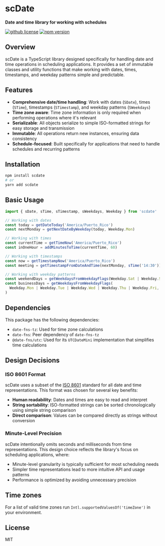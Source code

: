 # scDate

**Date and time library for working with schedules**

[![github license](https://img.shields.io/github/license/ericvera/scdate.svg?style=flat-square)](https://github.com/ericvera/scdate/blob/master/LICENSE)
[![npm version](https://img.shields.io/npm/v/scdate.svg?style=flat-square)](https://npmjs.org/package/scdate)

## Overview

scDate is a TypeScript library designed specifically for handling date and time operations in scheduling applications. It provides a set of immutable classes and utility functions that make working with dates, times, timestamps, and weekday patterns simple and predictable.

## Features

- **Comprehensive date/time handling**: Work with dates (`SDate`), times (`STime`), timestamps (`STimestamp`), and weekday patterns (`SWeekdays`)
- **Time zone aware**: Time zone information is only required when performing operations where it's relevant
- **Serializable**: All objects serialize to simple ISO-formatted strings for easy storage and transmission
- **Immutable**: All operations return new instances, ensuring data consistency
- **Schedule-focused**: Built specifically for applications that need to handle schedules and recurring patterns

## Installation

```bash
npm install scdate
# or
yarn add scdate
```

## Basic Usage

```typescript
import { sDate, sTime, sTimestamp, sWeekdays, Weekday } from 'scdate'

// Working with dates
const today = getDateToday('America/Puerto_Rico')
const nextMonday = getNextDateByWeekday(today, Weekday.Mon)

// Working with times
const currentTime = getTimeNow('America/Puerto_Rico')
const inOneHour = addMinutesToTime(currentTime, 60)

// Working with timestamps
const now = getTimestampNow('America/Puerto_Rico')
const meeting = getTimestampFromDateAndTime(nextMonday, sTime('14:30'))

// Working with weekday patterns
const weekendDays = getWeekdaysFromWeekdayFlags(Weekday.Sat | Weekday.Sun)
const businessDays = getWeekdaysFromWeekdayFlags(
  Weekday.Mon | Weekday.Tue | Weekday.Wed | Weekday.Thu | Weekday.Fri,
)
```

## Dependencies

This package has the following dependencies:

- `date-fns-tz`: Used for time zone calculations
- `date-fns`: Peer dependency of `date-fns-tz`
- `@date-fns/utc`: Used for its `UTCDateMini` implementation that simplifies time calculations

## Design Decisions

### ISO 8601 Format

scDate uses a subset of the [ISO 8601](https://en.wikipedia.org/wiki/ISO_8601) standard for all date and time representations. This format was chosen for several key benefits:

- **Human readability**: Dates and times are easy to read and interpret
- **String sortability**: ISO-formatted strings can be sorted chronologically using simple string comparison
- **Direct comparison**: Values can be compared directly as strings without conversion

### Minute-Level Precision

scDate intentionally omits seconds and milliseconds from time representations. This design choice reflects the library's focus on scheduling applications, where:

- Minute-level granularity is typically sufficient for most scheduling needs
- Simpler time representations lead to more intuitive API and usage patterns
- Performance is optimized by avoiding unnecessary precision

## Time zones

For a list of valid time zones run `Intl.supportedValuesOf('timeZone')` in your environment.

## License

MIT
